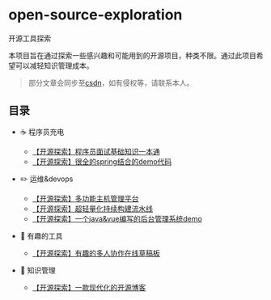# open-source-exploration
开源工具探索

本项目旨在通过探索一些感兴趣和可能用到的开源项目，种类不限。通过此项目希望可以减轻知识管理成本。

> 部分文章会同步至[csdn](https://blog.csdn.net/kongmingxiaoxiao/article/details/123605322)，如有侵权等，请联系本人。

## 目录

- :coffee: 程序员充电
  - [【开源探索】程序员面试基础知识一本通](doc/程序员充电/【开源探索】程序员面试基础知识一本通.md)
  - [【开源探索】很全的spring结合的demo代码](doc/知识管理/【开源探索】很全的spring结合的demo代码.md)

- :pencil2: 运维&devops
  - [【开源探索】多功能主机管理平台](doc/运维&devops/【开源探索】多功能主机管理平台.md)
  - [【开源探索】超轻量化持续构建流水线](doc/运维&devops/[开源探索]超轻量化持续构建流水线.md)
  - [【开源探索】一个java&vue编写的后台管理系统demo](doc/运维&devops/【开源探索】一个java&vue编写的后台管理系统demo.md)

- :wrench: 有趣的工具
  - [【开源探索】有趣的多人协作在线草稿板](doc/有趣的工具/【开源探索】有趣的多人协作在线草稿板.md)

- :memo: 知识管理
  - [【开源探索】一款现代化的开源博客](doc/知识管理/【开源探索】一款现代化的开源博客.md) 
